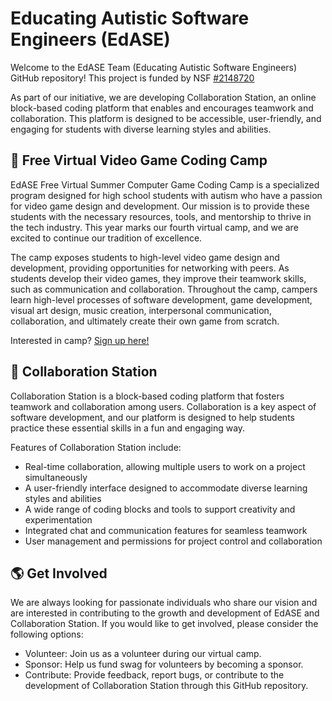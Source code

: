 # Educating Autistic Software Engineers (EdASE)

Welcome to the EdASE Team (Educating Autistic Software Engineers) GitHub repository! This project is funded by NSF [#2148720](https://www.nsf.gov/awardsearch/showAward?AWD_ID=2148720&HistoricalAwards=false)

As part of our initiative, we are developing Collaboration Station, an online block-based coding platform that enables and encourages teamwork and collaboration. This platform is designed to be accessible, user-friendly, and engaging for students with diverse learning styles and abilities.

## :space_invader: Free Virtual Video Game Coding Camp

EdASE Free Virtual Summer Computer Game Coding Camp is a specialized program designed for high school students with autism who have a passion for video game design and development. Our mission is to provide these students with the necessary resources, tools, and mentorship to thrive in the tech industry. This year marks our fourth virtual camp, and we are excited to continue our tradition of excellence.

The camp exposes students to high-level video game design and development, providing opportunities for networking with peers. As students develop their video games, they improve their teamwork skills, such as communication and collaboration. Throughout the camp, campers learn high-level processes of software development, game development, visual art design, music creation, interpersonal communication, collaboration, and ultimately create their own game from scratch.

Interested in camp? [Sign up here!](https://docs.google.com/forms/d/e/1FAIpQLSe-zAOsajRC1aDD0kh8IVNtpVSzj4ruXiilTy7xWCOf2amRow/viewform)

## :rocket:	Collaboration Station 

Collaboration Station is a block-based coding platform that fosters teamwork and collaboration among users. Collaboration is a key aspect of software development, and our platform is designed to help students practice these essential skills in a fun and engaging way.

Features of Collaboration Station include:
- Real-time collaboration, allowing multiple users to work on a project simultaneously
- A user-friendly interface designed to accommodate diverse learning styles and abilities
- A wide range of coding blocks and tools to support creativity and experimentation
- Integrated chat and communication features for seamless teamwork
- User management and permissions for project control and collaboration

## :earth_americas: Get Involved

We are always looking for passionate individuals who share our vision and are interested in contributing to the growth and development of EdASE and Collaboration Station. If you would like to get involved, please consider the following options:

* Volunteer: Join us as a volunteer during our virtual camp.
* Sponsor: Help us fund swag for volunteers by becoming a sponsor.
* Contribute: Provide feedback, report bugs, or contribute to the development of Collaboration Station through this GitHub repository.




